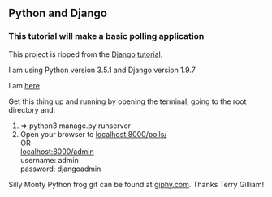 ## Python and Django  
### This tutorial will make a basic polling application  

This project is ripped from the [Django tutorial](https://docs.djangoproject.com/en/1.9/intro/tutorial01/).

I am using Python version 3.5.1 and Django version 1.9.7

I am [here](https://docs.djangoproject.com/en/1.9/intro/reusable-apps/).

Get this thing up and running by opening the terminal, going to the root directory and:

1.  =>  python3 manage.py runserver  
2.  Open your browser to [localhost:8000/polls/](http://127.0.0.1:8000/polls/)  
OR  
[localhost:8000/admin](http://127.0.0.1:8000/admin/)  
username: admin  
password: djangoadmin  

Silly Monty Python frog gif can be found at [giphy.com](https://giphy.com/gifs/explain-python-gilliam-hPkgDK7VX6Pp6). Thanks Terry Gilliam!
